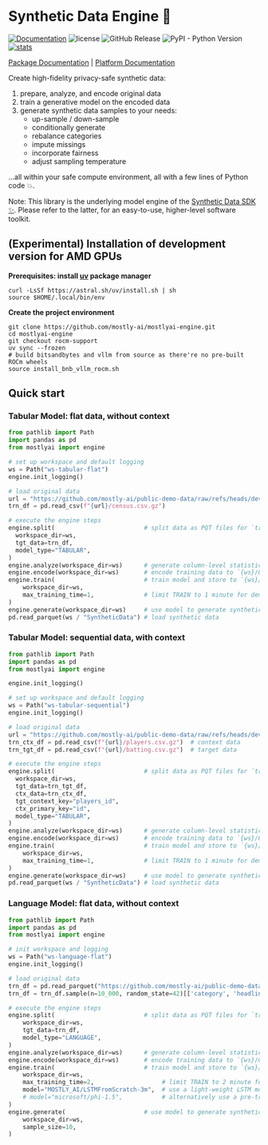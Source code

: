 # Synthetic Data Engine 💎
[![Documentation](https://img.shields.io/badge/docs-latest-green)](https://mostly-ai.github.io/mostlyai-engine/) ![license](https://img.shields.io/github/license/mostly-ai/mostlyai-engine) ![GitHub Release](https://img.shields.io/github/v/release/mostly-ai/mostlyai-engine) ![PyPI - Python Version](https://img.shields.io/pypi/pyversions/mostlyai-engine) [![stats](https://pepy.tech/badge/mostlyai-engine)](https://pypi.org/project/mostlyai-engine/)

[Package Documentation](https://mostly-ai.github.io/mostlyai-engine/) | [Platform Documentation](https://mostly.ai/docs)

Create high-fidelity privacy-safe synthetic data:

1. prepare, analyze, and encode original data
2. train a generative model on the encoded data
3. generate synthetic data samples to your needs:
    * up-sample / down-sample
    * conditionally generate
    * rebalance categories
    * impute missings
    * incorporate fairness
    * adjust sampling temperature

...all within your safe compute environment, all with a few lines of Python code 💥.

Note: This library is the underlying model engine of the [Synthetic Data SDK ✨](https://github.com/mostly-ai/mostlyai). Please refer to the latter, for an easy-to-use, higher-level software toolkit.


## (Experimental) Installation of development version for AMD GPUs

**Prerequisites: install [uv](https://docs.astral.sh/uv/) package manager**

```shell
curl -LsSf https://astral.sh/uv/install.sh | sh
source $HOME/.local/bin/env
```

**Create the project environment**

```shell
git clone https://github.com/mostly-ai/mostlyai-engine.git
cd mostlyai-engine
git checkout rocm-support
uv sync --frozen
# build bitsandbytes and vllm from source as there're no pre-built ROCm wheels
source install_bnb_vllm_rocm.sh
```

## Quick start

### Tabular Model: flat data, without context

```python
from pathlib import Path
import pandas as pd
from mostlyai import engine

# set up workspace and default logging
ws = Path("ws-tabular-flat")
engine.init_logging()

# load original data
url = "https://github.com/mostly-ai/public-demo-data/raw/refs/heads/dev/census"
trn_df = pd.read_csv(f"{url}/census.csv.gz")

# execute the engine steps
engine.split(                         # split data as PQT files for `trn` + `val` to `{ws}/OriginalData/tgt-data`
  workspace_dir=ws,
  tgt_data=trn_df,
  model_type="TABULAR",
)
engine.analyze(workspace_dir=ws)      # generate column-level statistics to `{ws}/ModelData/tgt-stats/stats.json`
engine.encode(workspace_dir=ws)       # encode training data to `{ws}/OriginalData/encoded-data`
engine.train(                         # train model and store to `{ws}/ModelStore/model-data`
    workspace_dir=ws,
    max_training_time=1,              # limit TRAIN to 1 minute for demo purposes
)
engine.generate(workspace_dir=ws)     # use model to generate synthetic samples to `{ws}/SyntheticData`
pd.read_parquet(ws / "SyntheticData") # load synthetic data
```

### Tabular Model: sequential data, with context

```python
from pathlib import Path
import pandas as pd
from mostlyai import engine

engine.init_logging()

# set up workspace and default logging
ws = Path("ws-tabular-sequential")
engine.init_logging()

# load original data
url = "https://github.com/mostly-ai/public-demo-data/raw/refs/heads/dev/baseball"
trn_ctx_df = pd.read_csv(f"{url}/players.csv.gz")  # context data
trn_tgt_df = pd.read_csv(f"{url}/batting.csv.gz")  # target data

# execute the engine steps
engine.split(                         # split data as PQT files for `trn` + `val` to `{ws}/OriginalData/(tgt|ctx)-data`
  workspace_dir=ws,
  tgt_data=trn_tgt_df,
  ctx_data=trn_ctx_df,
  tgt_context_key="players_id",
  ctx_primary_key="id",
  model_type="TABULAR",
)
engine.analyze(workspace_dir=ws)      # generate column-level statistics to `{ws}/ModelStore/(tgt|ctx)-data/stats.json`
engine.encode(workspace_dir=ws)       # encode training data to `{ws}/OriginalData/encoded-data`
engine.train(                         # train model and store to `{ws}/ModelStore/model-data`
    workspace_dir=ws,
    max_training_time=1,              # limit TRAIN to 1 minute for demo purposes
)
engine.generate(workspace_dir=ws)     # use model to generate synthetic samples to `{ws}/SyntheticData`
pd.read_parquet(ws / "SyntheticData") # load synthetic data
```

### Language Model: flat data, without context

```python
from pathlib import Path
import pandas as pd
from mostlyai import engine

# init workspace and logging
ws = Path("ws-language-flat")
engine.init_logging()

# load original data
trn_df = pd.read_parquet("https://github.com/mostly-ai/public-demo-data/raw/refs/heads/dev/headlines/headlines.parquet")
trn_df = trn_df.sample(n=10_000, random_state=42)[['category', 'headline']]

# execute the engine steps
engine.split(                         # split data as PQT files for `trn` + `val` to `{ws}/OriginalData/tgt-data`
    workspace_dir=ws,
    tgt_data=trn_df,
    model_type="LANGUAGE",
)
engine.analyze(workspace_dir=ws)      # generate column-level statistics to `{ws}/ModelStore/tgt-stats/stats.json`
engine.encode(workspace_dir=ws)       # encode training data to `{ws}/OriginalData/encoded-data`
engine.train(                         # train model and store to `{ws}/ModelStore/model-data`
    workspace_dir=ws,
    max_training_time=2,                   # limit TRAIN to 2 minute for demo purposes
    model="MOSTLY_AI/LSTMFromScratch-3m",  # use a light-weight LSTM model, trained from scratch (GPU recommended)
    # model="microsoft/phi-1.5",           # alternatively use a pre-trained HF-hosted LLM model (GPU required)
)
engine.generate(                      # use model to generate synthetic samples to `{ws}/SyntheticData`
    workspace_dir=ws,
    sample_size=10,
)
```
